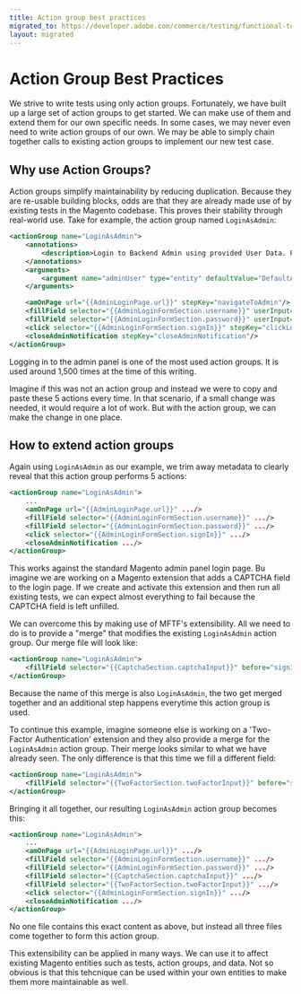 ```yaml
---
title: Action group best practices
migrated_to: https://developer.adobe.com/commerce/testing/functional-testing-framework/test/action-group-best-practices/
layout: migrated
---
```


# Action Group Best Practices

We strive to write tests using only action groups. Fortunately, we have built up a large set of action groups to get started. We can make use of them and extend them for our own specific needs. In some cases, we may never even need to write action groups of our own. We may be able to simply chain together calls to existing action groups to implement our new test case.

## Why use Action Groups?

Action groups simplify maintainability by reducing duplication. Because they are re-usable building blocks, odds are that they are already made use of by existing tests in the Magento codebase. This proves their stability through real-world use. Take for example, the action group named `LoginAsAdmin`:

```xml
<actionGroup name="LoginAsAdmin">
    <annotations>
        <description>Login to Backend Admin using provided User Data. PLEASE NOTE: This Action Group does NOT validate that you are Logged In.</description>
    </annotations>
    <arguments>
        <argument name="adminUser" type="entity" defaultValue="DefaultAdminUser"/>
    </arguments>

    <amOnPage url="{{AdminLoginPage.url}}" stepKey="navigateToAdmin"/>
    <fillField selector="{{AdminLoginFormSection.username}}" userInput="{{adminUser.username}}" stepKey="fillUsername"/>
    <fillField selector="{{AdminLoginFormSection.password}}" userInput="{{adminUser.password}}" stepKey="fillPassword"/>
    <click selector="{{AdminLoginFormSection.signIn}}" stepKey="clickLogin"/>
    <closeAdminNotification stepKey="closeAdminNotification"/>
</actionGroup>
``` 

Logging in to the admin panel is one of the most used action groups. It is used around 1,500 times at the time of this writing.

Imagine if this was not an action group and instead we were to copy and paste these 5 actions every time. In that scenario, if a small change was needed, it would require a lot of work. But with the action group, we can make the change in one place.

## How to extend action groups

Again using `LoginAsAdmin` as our example, we trim away metadata to clearly reveal that this action group performs 5 actions:

```xml
<actionGroup name="LoginAsAdmin">
    ...
    <amOnPage url="{{AdminLoginPage.url}}" .../>
    <fillField selector="{{AdminLoginFormSection.username}}" .../>
    <fillField selector="{{AdminLoginFormSection.password}}" .../>
    <click selector="{{AdminLoginFormSection.signIn}}" .../>
    <closeAdminNotification .../>
</actionGroup>
```

This works against the standard Magento admin panel login page. Bu imagine we are working on a Magento extension that adds a CAPTCHA field to the login page. If we create and activate this extension and then run all existing tests, we can expect almost everything to fail because the CAPTCHA field is left unfilled.

We can overcome this by making use of MFTF's extensibility. All we need to do is to provide a "merge" that modifies the existing `LoginAsAdmin` action group. Our merge file will look like:

```xml
<actionGroup name="LoginAsAdmin">
    <fillField selector="{{CaptchaSection.captchaInput}}" before="signIn" .../>
</actionGroup>
```

Because the name of this merge is also `LoginAsAdmin`, the two get merged together and an additional step happens everytime this action group is used.

To continue this example, imagine someone else is working on a 'Two-Factor Authentication' extension and they also provide a merge for the `LoginAsAdmin` action group. Their merge looks similar to what we have already seen. The only difference is that this time we fill a different field:

```xml
<actionGroup name="LoginAsAdmin">
    <fillField selector="{{TwoFactorSection.twoFactorInput}}" before="signIn" .../>
</actionGroup>
```

Bringing it all together, our resulting `LoginAsAdmin` action group becomes this:

```xml
<actionGroup name="LoginAsAdmin">
    ...
    <amOnPage url="{{AdminLoginPage.url}}" .../>
    <fillField selector="{{AdminLoginFormSection.username}}" .../>
    <fillField selector="{{AdminLoginFormSection.password}}" .../>
    <fillField selector="{{CaptchaSection.captchaInput}}" .../>
    <fillField selector="{{TwoFactorSection.twoFactorInput}}" .../>
    <click selector="{{AdminLoginFormSection.signIn}}" .../>
    <closeAdminNotification .../>
</actionGroup>
```

No one file contains this exact content as above, but instead all three files come together to form this action group.

This extensibility can be applied in many ways. We can use it to affect existing Magento entities such as tests, action groups, and data. Not so obvious is that this tehcnique can be used within your own entities to make them more maintainable as well.
